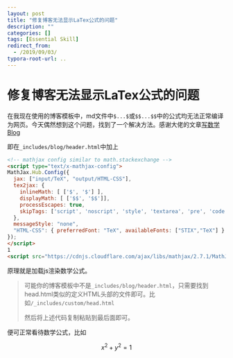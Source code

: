```yaml
---
layout: post
title: "修复博客无法显示LaTex公式的问题"
description: ""
categories: []
tags: [Essential Skill]
redirect_from:
  - /2019/09/03/
typora-root-url: ..
---
```


# 修复博客无法显示LaTex公式的问题

在我现在使用的博客模板中，md文件中`$...$`或`$$...$$`中的公式均无法正常编译为网页。今天偶然想到这个问题，找到了一个解决方法。感谢大佬的文章[写数学 Blog](https://zhangnew.com/Typora-Hexo.html)

即在`_includes/blog/header.html`中加上

```html
<!-- mathjax config similar to math.stackexchange -->
<script type="text/x-mathjax-config">
MathJax.Hub.Config({
  jax: ["input/TeX", "output/HTML-CSS"],
  tex2jax: {
    inlineMath: [ ['$', '$'] ],
    displayMath: [ ['$$', '$$']],
    processEscapes: true,
    skipTags: ['script', 'noscript', 'style', 'textarea', 'pre', 'code']
  },
  messageStyle: "none",
  "HTML-CSS": { preferredFont: "TeX", availableFonts: ["STIX","TeX"] }
});
</script>
1
<script src="https://cdnjs.cloudflare.com/ajax/libs/mathjax/2.7.1/MathJax.js?config=TeX-AMS_HTML" type="text/javascript"></script>
```

原理就是加载js渲染数学公式。

> 可能你的博客模板中不是`_includes/blog/header.html`，只需要找到head.html类似的定义HTML头部的文件即可。比如`/_includes/custom/head.html`
>
> 然后将上述代码复制粘贴到最后面即可。

便可正常看待数学公式，比如

$$ x^2+y^2=1 $$